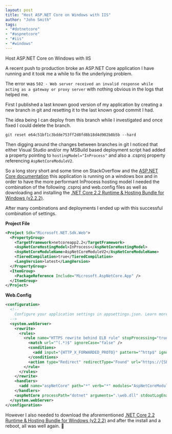 ```yaml
---
layout: post
title: "Host ASP.NET Core on Windows with IIS"
author: "John Smith"
tags:
- "#dotnetcore"
- "#aspnetcore"
- "#iis"
- "#windows"
---
```


Host ASP.NET Core on Windows with IIS

A recent push to production broke an ASP.NET Core application I have running and it took me a while to fix the underlying problem. 

The error was ```502 - Web server received an invalid response while acting as a gateway or proxy server```  with nothing obvious in the logs that helped me.

First I published a last known good version of my application by creating a new branch in git and resetting it to the last known good commit I had. 

The idea being I can deploy from this branch while I investigated and once fixed I could delete the branch.

```shell
git reset e64c51bf1c3bdde753ff2d8fd8b18d4d902b8b5b --hard
```

Then digging around the changes between branches in git I noticed that either Visual Studio and/or my MSBuild based deployment script had added a property pointing to ```hostingModel="InProcess"```  and also a .csproj property referencing ```AspNetCoreModuleV2```. 

So a long story short and some time on StackOverflow and the [ASP.NET Core documentation](https://docs.microsoft.com/en-us/aspnet/core/host-and-deploy/aspnet-core-module?view=aspnetcore-2.2) this application is running on a windows box and in order to have the more performant InProcess hosting model I needed the combination of the following .csproj and web.config files as well as downloading and installing the [.NET Core 2.2 Runtime & Hosting Bundle for Windows (v2.2.2)](https://dotnet.microsoft.com/download/thank-you/dotnet-runtime-2.2.2-windows-hosting-bundle-installer).

After many combinations and deployments I ended up with this successful combination of settings.

**Project File**

```xml
<Project Sdk="Microsoft.NET.Sdk.Web">
  <PropertyGroup>
    <TargetFramework>netcoreapp2.2</TargetFramework>
    <AspNetCoreHostingModel>InProcess</AspNetCoreHostingModel>
    <AspNetCoreModuleName>AspNetCoreModuleV2</AspNetCoreModuleName>      
    <TieredCompilation>true</TieredCompilation>
    <LangVersion>latest</LangVersion>
  </PropertyGroup> 
  <ItemGroup>
    <PackageReference Include="Microsoft.AspNetCore.App" />
  </ItemGroup>   
</Project>
```

**Web.Config**

```xml
<configuration>
  <!--
    Configure your application settings in appsettings.json. Learn more at http://go.microsoft.com/fwlink/?LinkId=786380
  -->
  <system.webServer>
    <rewrite>
      <rules>
        <rule name="HTTPS rewrite behind ELB rule" stopProcessing="true">
          <match url="^(.*)$" ignoreCase="false" />
          <conditions>
            <add input="{HTTP_X_FORWARDED_PROTO}" pattern="^http$" ignoreCase="false" />
          </conditions>
          <action type="Redirect" redirectType="Found" url="https://{SERVER_NAME}{URL}" />
        </rule>
      </rules>
    </rewrite>
    <handlers>
      <add name="aspNetCore" path="*" verb="*" modules="AspNetCoreModuleV2" resourceType="Unspecified" />
    </handlers>
    <aspNetCore processPath="dotnet" arguments=".\web.dll" stdoutLogEnabled="false" stdoutLogFile=".\logs\stdout" forwardWindowsAuthToken="false" hostingModel="InProcess" />
  </system.webServer>
</configuration>
```

However I also needed to download the aforementioned [.NET Core 2.2 Runtime & Hosting Bundle for Windows (v2.2.2)](https://dotnet.microsoft.com/download/thank-you/dotnet-runtime-2.2.2-windows-hosting-bundle-installer) and after the install and a reboot, all was well again.  🙌

